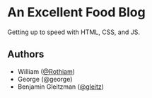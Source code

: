 An Excellent Food Blog
========================

Getting up to speed with HTML, CSS, and JS.

Authors
------

*  William ([@Rothiam](https://github.com/Rothiam))
*  George (@george)
*  Benjamin Gleitzman ([@gleitz](http://twitter.com/gleitz))
